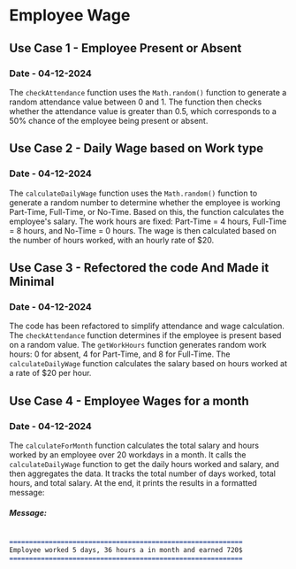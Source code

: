# Employee Wage

## Use Case 1 - Employee Present or Absent
### Date - 04-12-2024

The `checkAttendance` function uses the `Math.random()` function to generate a random attendance value between 0 and 1. The function then checks whether the attendance value is greater than 0.5, which corresponds to a 50% chance of the employee being present or absent.

## Use Case 2 - Daily Wage based on Work type
### Date - 04-12-2024

The `calculateDailyWage` function uses the `Math.random()` function to generate a random number to determine whether the employee is working Part-Time, Full-Time, or No-Time. Based on this, the function calculates the employee's salary. The work hours are fixed: Part-Time = 4 hours, Full-Time = 8 hours, and No-Time = 0 hours. The wage is then calculated based on the number of hours worked, with an hourly rate of $20.

## Use Case 3 - Refectored the code And Made it Minimal
### Date - 04-12-2024

The code has been refactored to simplify attendance and wage calculation. The `checkAttendance` function determines if the employee is present based on a random value. The `getWorkHours` function generates random work hours: 0 for absent, 4 for Part-Time, and 8 for Full-Time. The `calculateDailyWage` function calculates the salary based on hours worked at a rate of $20 per hour.

## Use Case 4 - Employee Wages for a month 
### Date - 04-12-2024

The `calculateForMonth` function calculates the total salary and hours worked by an employee over 20 workdays in a month. It calls the `calculateDailyWage` function to get the daily hours worked and salary, and then aggregates the data. It tracks the total number of days worked, total hours, and total salary. At the end, it prints the results in a formatted message:
##### Message:
```markdown

===========================================================
Employee worked 5 days, 36 hours a in month and earned 720$
===========================================================
```